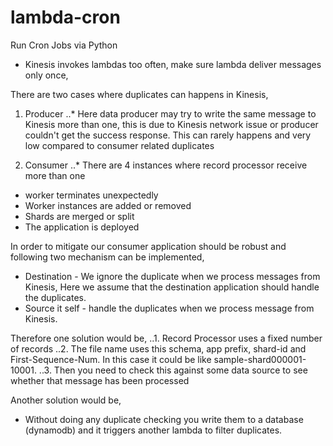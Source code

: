 # lambda-cron
Run Cron Jobs via Python

* Kinesis invokes lambdas too often, make sure lambda deliver messages only once,

There are two cases where duplicates can happens in Kinesis,

1. Producer
..* Here data producer may try to write the same message to Kinesis more than one, this is due to Kinesis network issue or producer couldn't get the success response. This can rarely happens and very low compared to consumer related duplicates

2. Consumer
..* There are 4 instances where record processor receive more than one
  * worker terminates unexpectedly
  * Worker instances are added or removed
  * Shards are merged or split
  * The application is deployed

In order to mitigate our consumer application should be robust and following two mechanism can be implemented,
  * Destination - We ignore the duplicate when we process messages from Kinesis, Here we assume that the destination application should handle the duplicates.
  * Source it self - handle the duplicates when we process message from Kinesis.

Therefore one solution would be,
..1. Record Processor uses a fixed number of records
..2. The file name uses this schema, app prefix, shard-id and First-Sequence-Num. In this case it could be like sample-shard000001-10001.
..3. Then you need to check this against some data source to see whether that message has been processed

Another solution would be,
  * Without doing any duplicate checking you write them to a database (dynamodb) and it triggers another lambda to filter duplicates.
